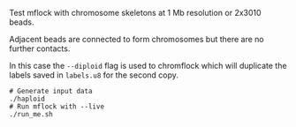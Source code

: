 Test mflock with chromosome skeletons at 1 Mb resolution or 2x3010 beads.

Adjacent beads are connected to form chromosomes but there are no
further contacts.

In this case the `--diploid` flag is used to chromflock which will
duplicate the labels saved in `labels.u8` for the second copy.

``` shell
# Generate input data
./haploid
# Run mflock with --live
./run_me.sh
```
